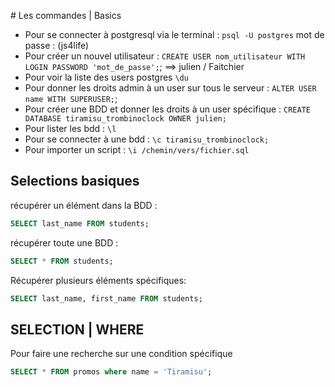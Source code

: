 # Les commandes | Basics

- Pour se connecter à postgresql via le terminal : `psql -U postgres` mot de passe : (js4life)
- Pour créer un nouvel utilisateur : `CREATE USER nom_utilisateur WITH LOGIN PASSWORD 'mot_de_passe';`; ==> julien / Faitchier
- Pour voir la liste des users postgres `\du`
- Pour donner les droits admin à un user sur tous le serveur : `ALTER USER name WITH SUPERUSER;`;
- Pour créer une BDD et donner les droits à un user spécifique :  `CREATE DATABASE tiramisu_trombinoclock OWNER julien;`
- Pour lister les bdd : `\l`
- Pour se connecter à une bdd : `\c tiramisu_trombinoclock;`
- Pour importer un script : `\i /chemin/vers/fichier.sql`

## Selections basiques

récupérer un élément dans la BDD : 
```SQL
SELECT last_name FROM students;
```

récupérer toute une BDD : 
```SQL
SELECT * FROM students;
```

Récupérer plusieurs éléments spécifiques:
```sql
SELECT last_name, first_name FROM students;
```
## SELECTION | WHERE

Pour faire une recherche sur une condition spécifique 
```sql
SELECT * FROM promos where name = 'Tiramisu';
```
